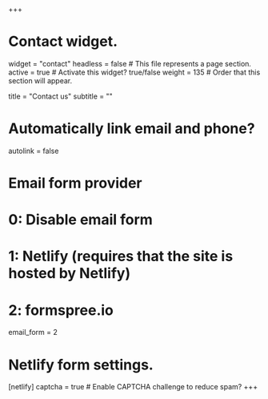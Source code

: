 +++
# Contact widget.
widget = "contact"
headless = false  # This file represents a page section.
active = true  # Activate this widget? true/false
weight = 135  # Order that this section will appear.

title = "Contact us"
subtitle = ""

# Automatically link email and phone?
autolink = false

# Email form provider
#   0: Disable email form
#   1: Netlify (requires that the site is hosted by Netlify)
#   2: formspree.io
email_form = 2

# Netlify form settings.
[netlify]
  captcha = true  # Enable CAPTCHA challenge to reduce spam?
+++

